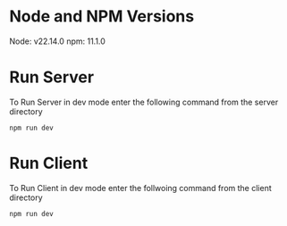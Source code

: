 # Node and NPM Versions
Node: v22.14.0
npm: 11.1.0

# Run Server
To Run Server in dev mode enter the following command from the server directory
```
npm run dev
```
# Run Client
To Run Client in dev mode enter the follwoing command from the client directory
```
npm run dev
```
